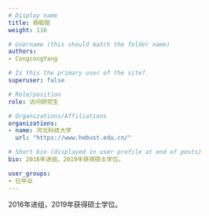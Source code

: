 ```yaml
---
# Display name
title: 杨聪聪
weight: 116

# Username (this should match the folder name)
authors:
- CongcongYang

# Is this the primary user of the site?
superuser: false

# Role/position
role: 访问研究生

# Organizations/Affiliations
organizations:
- name: 河北科技大学
  url: "https://www.hebust.edu.cn/"

# Short bio (displayed in user profile at end of posts)
bio: 2016年进组，2019年获得硕士学位。

user_groups:
- 已毕业
---
```


2016年进组，2019年获得硕士学位。